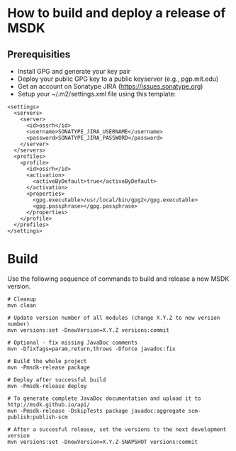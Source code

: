 
# How to build and deploy a release of MSDK

## Prerequisities

* Install GPG and generate your key pair
* Deploy your public GPG key to a public keyserver (e.g., pgp.mit.edu)
* Get an account on Sonatype JIRA (https://issues.sonatype.org)
* Setup your ~/.m2/settings.xml file using this template:

```
<settings>
  <servers>
    <server>
      <id>ossrh</id>
      <username>SONATYPE_JIRA_USERNAME</username>
      <password>SONATYPE_JIRA_PASSWORD</password>
    </server>
  </servers>
  <profiles>
    <profile>
      <id>ossrh</id>
      <activation>
        <activeByDefault>true</activeByDefault>
      </activation>
      <properties>
        <gpg.executable>/usr/local/bin/gpg2</gpg.executable>
        <gpg.passphrase></gpg.passphrase>
      </properties>
    </profile>
  </profiles>
</settings>
```

# Build

Use the following sequence of commands to build and release a new MSDK version.

```
# Cleanup 
mvn clean

# Update version number of all modules (change X.Y.Z to new version number)
mvn versions:set -DnewVersion=X.Y.Z versions:commit

# Optional - fix missing JavaDoc comments
mvn -DfixTags=param,return,throws -Dforce javadoc:fix

# Build the whole project
mvn -Pmsdk-release package

# Deploy after successful build
mvn -Pmsdk-release deploy

# To generate complete JavaDoc documentation and upload it to http://msdk.github.io/api/
mvn -Pmsdk-release -DskipTests package javadoc:aggregate scm-publish:publish-scm

# After a succesful release, set the versions to the next development version
mvn versions:set -DnewVersion=X.Y.Z-SNAPSHOT versions:commit
```
